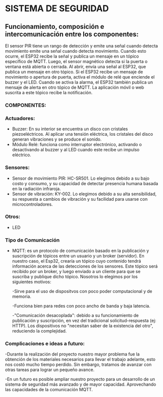 # SISTEMA DE SEGURIDAD

## Funcionamiento, composición e intercomunicación entre los componentes:
El sensor PIR tiene un rango de detección y emite una señal cuando detecta movimiento emite una señal cuando detecta movimiento. Cuando esto ocurre, el ESP32 recibe la señal y publica un mensaje en un tópico específico de MQTT. Luego,  el sensor magnético detecta si la puerta o ventana está abierta o cerrada.
Al abrir, envía una señal al ESP32, que publica un mensaje en otro tópico. Si el ESP32 recibe un mensaje de movimiento o apertura de puerta, activa el módulo de relé que enciende el buzzer y el LED. Cuando se activa la alarma, el ESP32 también publica un mensaje de alerta en otro tópico de MQTT.
La aplicación móvil o web suscrita a este tópico recibe la notificación. 

### COMPONENTES:

### Actuadores:

- Buzzer: En su interior se encuentra un disco con cristales piezoeléctricos. Al aplicar una tensión eléctrica, los cristales del disco generan vibraciones y se produce el sonido.
- Módulo Relé: funciona como interruptor electrónico, activando o desactivando al buzzer y al LED cuando este recibe un impulso eléctrico.

### Sensores:

- Sensor de movimiento PIR:  HC-SR501. Lo elegimos debido a su bajo costo y consumo, y su capacidad de detectar presencia humana basada en la radiación infraroja.
- Sensor de vibración: KY-002. Lo elegimos debido a su alta sensibilidad, su respuesta a cambios de vibración y su facilidad para usarse con microcontroladores.

### Otros:

- LED

### Tipo de Comunicación

- MQTT:  es un protocolo de comunicación basado en la publicación y suscripción de tópicos entre un usuario y un broker (servidor). En nuestro caso, el Esp32, crearía un tópico cuyo contenido tendrá información acerca de las detecciones de los sensores. Este tópico será recibido por un broker, y luego enviado a un cliente para que se suscriba y publique dicho tópico.
Nosotros lo elegimos por los siguientes motivos:

  -Sirve para el uso de dispositvos con poco poder computacional y de memoria.

  -Funciona bien para redes con poco ancho de banda y baja latencia.

  -"Comunicación desacoplada": debido a su funcionamiento de publicación y suscripción, en vez del tradicional solicitud-respuesta (ej: HTTP). Los dispositivos no "necesitan saber de la existencia del otro", reduciendo la complejidad.

### Complicaciones e ideas a futuro:

-Durante la realización del proyecto nuestro mayor problema fue la obtención de los materiales necesarios para llevar el trabajo adelante, esto nos costó mucho tiempo perdido. Sin embargo, tratamos de avanzar con otras tareas para lograr un pequeño avance.

-En un futuro es posible ampliar nuestro proyecto para un desarrollo de un sistema de seguridad más avanzado y de mayor capacidad. Aprovechando las capacidades de la comunicación MQTT.
